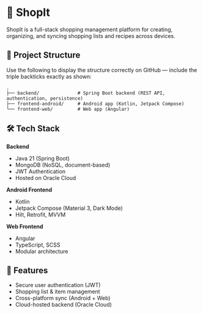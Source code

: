 # 🛒 ShopIt

ShopIt is a full-stack shopping management platform for creating, organizing, and syncing shopping lists and recipes across devices.

## 📂 Project Structure

Use the following to display the structure correctly on GitHub — include the triple backticks exactly as shown:

```plaintext
.
├── backend/              # Spring Boot backend (REST API, authentication, persistence)
├── frontend-android/     # Android app (Kotlin, Jetpack Compose)
└── frontend-web/         # Web app (Angular)
```

## 🛠️ Tech Stack

**Backend**
- Java 21 (Spring Boot)
- MongoDB (NoSQL, document-based)
- JWT Authentication
- Hosted on Oracle Cloud

**Android Frontend**
- Kotlin
- Jetpack Compose (Material 3, Dark Mode)
- Hilt, Retrofit, MVVM

**Web Frontend**
- Angular
- TypeScript, SCSS
- Modular architecture

## 🚀 Features
- Secure user authentication (JWT)
- Shopping list & item management
- Cross-platform sync (Android + Web)
- Cloud-hosted backend (Oracle Cloud)
